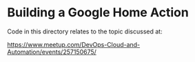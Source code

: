 # Building a Google Home Action

Code in this directory relates to the topic discussed at:

https://www.meetup.com/DevOps-Cloud-and-Automation/events/257150675/
